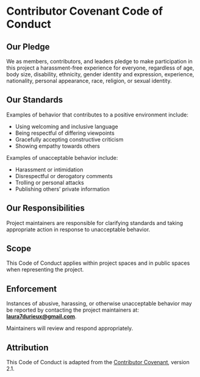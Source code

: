 # Contributor Covenant Code of Conduct

## Our Pledge
We as members, contributors, and leaders pledge to make participation in this project a harassment-free experience for everyone, regardless of age, body size, disability, ethnicity, gender identity and expression, experience, nationality, personal appearance, race, religion, or sexual identity.

## Our Standards
Examples of behavior that contributes to a positive environment include:
- Using welcoming and inclusive language
- Being respectful of differing viewpoints
- Gracefully accepting constructive criticism
- Showing empathy towards others

Examples of unacceptable behavior include:
- Harassment or intimidation
- Disrespectful or derogatory comments
- Trolling or personal attacks
- Publishing others’ private information

## Our Responsibilities
Project maintainers are responsible for clarifying standards and taking appropriate action in response to unacceptable behavior.

## Scope
This Code of Conduct applies within project spaces and in public spaces when representing the project.

## Enforcement
Instances of abusive, harassing, or otherwise unacceptable behavior may be reported by contacting the project maintainers at:  
**laura7durieux@gmail.com**.

Maintainers will review and respond appropriately.

## Attribution
This Code of Conduct is adapted from the [Contributor Covenant](https://www.contributor-covenant.org/), version 2.1.
